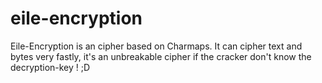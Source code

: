 # eile-encryption
Eile-Encryption is an cipher based on Charmaps. It can cipher text and bytes very fastly, it's an unbreakable cipher if the cracker don't know the decryption-key ! ;D
